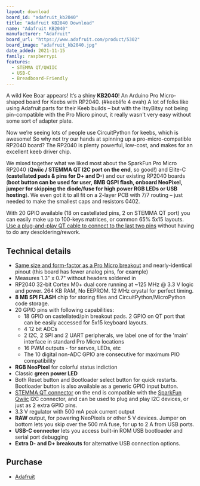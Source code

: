 ```yaml
---
layout: download
board_id: "adafruit_kb2040"
title: "Adafruit KB2040 Download"
name: "Adafruit KB2040"
manufacturer: "Adafruit"
board_url: "https://www.adafruit.com/product/5302"
board_image: "adafruit_kb2040.jpg"
date_added: 2021-11-15
family: raspberrypi
features:
  - STEMMA QT/QWIIC
  - USB-C
  - Breadboard-Friendly
---
```


A wild Kee Boar appears! It’s a shiny **KB2040**! An Arduino Pro Micro-shaped board for Keebs with RP2040. (#keeblife 4 evah) A lot of folks like using Adafruit parts for their Keeb builds – but with the ItsyBitsy not being pin-compatible with the Pro Micro pinout, it really wasn't very easy without some sort of adapter plate.

Now we’re seeing lots of people use CircuitPython for keebs, which is awesome! So why not try our hands at spinning up a pro-micro-compatible RP2040 board? The RP2040 is plenty powerful, low-cost, and makes for an excellent keeb driver chip.

We mixed together what we liked most about the SparkFun Pro Micro RP2040 (**Qwiic / STEMMA QT I2C port on the end**, so good!) and Elite-C (**castellated pads & pins for D+ and D-**) and our existing RP2040 boards (**boot button can be used for user, 8MB QSPI flash, onboard NeoPixel, jumper for skipping the diode/fuse for high power RGB LEDs or USB hosting**). We even got it to all fit on a 2-layer PCB with 7/7 routing – just needed to make the smallest caps and resistors 0402.

With 20 GPIO available (18 on castellated pins, 2 on STEMMA QT port) you can easily make up to 100-keys matrices, or common 65% 5x15 layouts. [Use a plug-and-play QT cable to connect to the last two pins](https://www.adafruit.com/product/4209) without having to do any desoldering/rework.

## Technical details

- [Same size and form-factor as a Pro Micro breakout](https://www.sparkfun.com/products/12640) and nearly-identical pinout (this board has fewer analog pins, for example)
- Measures 1.3" x 0.7" without headers soldered in
- RP2040 32-bit Cortex M0+ dual core running at ~125 MHz @ 3.3 V logic and power. 264 KB RAM, No EEPROM. 12 MHz crystal for perfect timing.
- **8 MB SPI FLASH** chip for storing files and CircuitPython/MicroPython code storage.
- 20 GPIO pins with following capabilities:
  - 18 GPIO on castellated/pin breakout pads. 2 GPIO on QT port that can be easily accessed for 5x15 keyboard layouts.
  - 4 12 bit ADCs
  - 2 I2C, 2 SPI and 2 UART peripherals, we label one of for the 'main' interface in standard Pro Micro locations
  - 16 PWM outputs - for servos, LEDs, etc
  - The 10 digital non-ADC GPIO are consecutive for maximum PIO compatibility
- **RGB NeoPixel** for colorful status indiction
- Classic **green power LED**
- Both Reset button and Bootloader select button for quick restarts. Bootloader button is also available as a generic GPIO input button.
- [STEMMA QT connector](https://learn.adafruit.com/introducing-adafruit-stemma-qt/what-is-stemma-qt) on the end is compatible with the [SparkFun Qwiic](https://www.sparkfun.com/qwiic) I2C connector, and can be used to plug and play I2C devices, or just as 2 extra GPIO pins.
- 3.3 V regulator with 500 mA peak current output
- **RAW** output, for powering NeoPixels or other 5 V devices. Jumper on bottom lets you skip over the 500 mA fuse, for up to 2 A from USB ports.
- **USB-C connector** lets you access built-in ROM USB bootloader and serial port debugging
- **Extra D- and D+ breakouts** for alternative USB connection options.

## Purchase

* [Adafruit](https://www.adafruit.com/product/5302)
